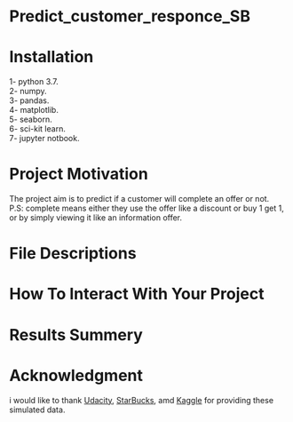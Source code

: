 # Predict_customer_responce_SB  

# Installation  
1- python 3.7.  
2- numpy.  
3- pandas.  
4- matplotlib.  
5- seaborn.  
6- sci-kit learn.  
7- jupyter notbook.  

# Project Motivation  
The project aim is to predict if a customer will complete an offer or not.  
P.S: complete means either they use the offer like a discount or buy 1 get 1, or by simply viewing it like an information offer.  

# File Descriptions  

# How To Interact With Your Project  

# Results Summery  

# Acknowledgment  
i would like to thank [Udacity](https://udacity.com), [StarBucks](https://www.starbucks.com), amd [Kaggle](https://www.kaggle.com/ihormuliar/starbucks-customer-data) for providing these simulated data.

